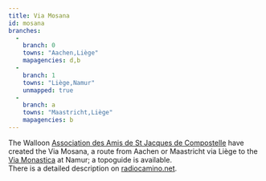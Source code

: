 ```yaml
---
title: Via Mosana
id: mosana
branches:
  -
    branch: 0
    towns: "Aachen,Liège"
    mapagencies: d,b
  -
    branch: 1
    towns: "Liège,Namur"
    unmapped: true
  -
    branch: a
    towns: "Maastricht,Liège"
    mapagencies: b
---
```


The Walloon [Association des Amis de St Jacques de Compostelle][0] have created the Via Mosana, a route from Aachen or Maastricht via Liège to the [Via Monastica][1] at Namur; a topoguide is available.  
There is a detailed description on [radiocamino.net][2].

[0]: http://www.st-jacques.be/
[1]: monastica.html
[2]: http://www.radiocamino.net/